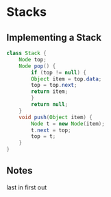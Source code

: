 # Stacks

## Implementing a Stack

```java
class Stack {
    Node top;
    Node pop() {
        if (top != null) {
        Object item = top.data;
        top = top.next;
        return item;
        }
        return null;
    }
    void push(Object item) {
        Node t = new Node(item);
        t.next = top;
        top = t;
    }
}
```

## Notes

last in first out

